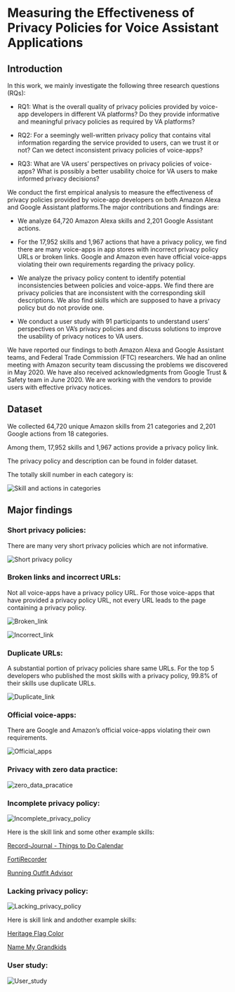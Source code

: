 # Measuring the Effectiveness of Privacy Policies for Voice Assistant Applications

## Introduction

In this work, we mainly investigate the following three research questions (RQs):

* RQ1: What is the overall quality of privacy policies provided by voice-app developers in different VA platforms? Do they provide informative and meaningful privacy policies as required by VA platforms?

* RQ2: For a seemingly well-written privacy policy that contains vital information regarding the service provided to users, can we trust it or not? Can we detect inconsistent privacy policies of voice-apps?

* RQ3: What are VA users’ perspectives on privacy policies of voice-apps? What is possibly a better usability choice for VA users to make informed privacy decisions?


We conduct the first empirical analysis to measure the effectiveness of privacy policies provided by voice-app developers on both Amazon Alexa and Google Assistant platforms.The major contributions and findings are:

* We analyze 64,720 Amazon Alexa skills and 2,201 Google Assistant actions. 

* For the 17,952 skills and 1,967 actions that have a privacy policy, we find there are many voice-apps in app stores with incorrect privacy policy URLs or broken links. Google and Amazon even have official voice-apps violating their own requirements regarding the privacy policy.

* We analyze the privacy policy content to identify potential inconsistencies between policies and voice-apps. We find there are privacy policies that are inconsistent with the corresponding skill descriptions. We also find skills which are supposed to have a privacy policy but do not provide one.

* We conduct a user study with 91 participants to understand users’ perspectives on VA’s privacy policies and discuss solutions to improve the usability of privacy notices to VA users.

We have reported our findings to both Amazon Alexa and Google Assistant teams, and Federal Trade Commission (FTC) researchers. We had an online meeting with Amazon security team discussing the problems we discovered in May 2020. We have also received acknowledgments from Google Trust & Safety team in June 2020. We are working with the vendors to provide users with effective privacy notices.



## Dataset

We collected 64,720 unique Amazon skills from 21 categories and 2,201 Google actions from 18 categories. 

Among them, 17,952 skills and 1,967 actions provide a privacy policy link. 

The privacy policy and description can be found in folder dataset.

The totally skill number in each category is:

![Skill and actions in categories](https://github.com/voice-assistant-research/voice-assistant/blob/master/dataset/image2/numbers.png)



## Major findings

### Short privacy policies:

There are many very short privacy policies which are not informative.

![Short privacy policy](https://github.com/voice-assistant-research/voice-assistant/blob/master/dataset/image2/short_policy.png)

### Broken links and incorrect URLs:

Not all voice-apps have a privacy policy URL. For those voice-apps that have provided a privacy policy URL, not every URL leads to the page containing a privacy policy.

![Broken_link](https://github.com/voice-assistant-research/voice-assistant/blob/master/dataset/image2/broken_link.png)

![Incorrect_link](https://github.com/voice-assistant-research/voice-assistant/blob/master/dataset/image2/promotionpage.png)

### Duplicate URLs:

A substantial portion of privacy policies share same URLs. For the top 5 developers who published the most skills with a privacy policy, 99.8% of their skills use duplicate URLs.

![Duplicate_link](https://github.com/voice-assistant-research/voice-assistant/blob/master/dataset/image2/duplicate.png)

### Official voice-apps:

There are Google and Amazon’s official voice-apps violating their own requirements.

![Official_apps](https://github.com/voice-assistant-research/voice-assistant/blob/master/dataset/image2/official.png)

### Privacy with zero data practice:

![zero_data_pracatice](https://github.com/voice-assistant-research/voice-assistant/blob/master/dataset/image2/zero_data_practice.png)

### Incomplete privacy policy:

![Incomplete_privacy_policy](https://github.com/voice-assistant-research/voice-assistant/blob/master/dataset/image2/incomplete.png)


Here is the skill link and some other example skills:

[Record-Journal - Things to Do Calendar](https://www.amazon.com/Record-Journal-Things-to-Do-Calendar/dp/B07NC478M9/ref=sr_1_1?keywords=record+journal&qid=1582232641&s=digital-skills&sr=1-1)

[FortiRecorder](https://www.amazon.com/Fortinet-FortiRecorder/dp/B079P35CGQ/ref=sr_1_1?keywords=fortirecorder&qid=1582232693&s=digital-skills&sr=1-1)

[Running Outfit Advisor](https://www.amazon.com/CraftyC-Running-Outfit-Advisor/dp/B0735XW8LM/ref=sr_1_1?crid=24ZNWXDR4FZKZ&keywords=running+outfit+advisor&qid=1582232728&s=digital-skills&sprefix=Running+outfit+%2Calexa-skills%2C143&sr=1-1)

### Lacking privacy policy:

![Lacking_privacy_policy](https://github.com/voice-assistant-research/voice-assistant/blob/master/dataset/image2/lack_policy.png)



Here is skill link and andother example skills:

[Heritage Flag Color](https://www.amazon.com/Thomas-Anderson-Heritage-Flag-Color/dp/B01MR9JBWU/ref=sr_1_1?keywords=heritage+flag+color&qid=1582233183&s=digital-skills&sr=1-1)

[Name My Grandkids](https://www.amazon.com/Cooper-Name-My-Grandkids/dp/B01EW3KUXC/ref=sr_1_1?keywords=name+my+grandkids&qid=1582233215&s=digital-skills&sr=1-1)

### User study:

![User_study](https://github.com/voice-assistant-research/voice-assistant/blob/master/dataset/image2/user_study.png)




